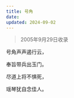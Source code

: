 ```yaml
---
title: 号角
date: 
updated: 2024-09-02
---
```


> 2005年9月29日收录

号角声声遏行云，

奉旨带兵出玉门。

尽道上将不惧死，

瑶琴犹自念佳人。